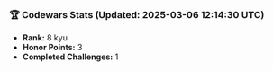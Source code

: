 ### 🏆 Codewars Stats (Updated: 2025-03-06 12:14:30 UTC)

- **Rank:** 8 kyu
- **Honor Points:** 3
- **Completed Challenges:** 1
